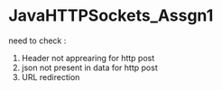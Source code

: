 # JavaHTTPSockets_Assgn1

need to check :

 1. Header not apprearing for http post
 2. json not present in data for http post
 3. URL redirection
 